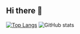## Hi there 👋
[![Top Langs](https://github-readme-stats.vercel.app/api/top-langs/?username=Seif-S)](https://github.com/anuraghazra/github-readme-stats)
![GitHub stats](https://github-readme-stats.vercel.app/api?username=Seif-S&show_icons=true&theme=midnight-purple)
<!--
**Seif-S/Seif-S** is a ✨ _special_ ✨ repository because its `README.md` (this file) appears on your GitHub profile.

Here are some ideas to get you started:

- 🔭 I’m currently working on ...
- 🌱 I’m currently learning ...
- 👯 I’m looking to collaborate on ...
- 🤔 I’m looking for help with ...
- 💬 Ask me about ...
- 📫 How to reach me: ...
- ⚡ Fun fact: ...
-->
